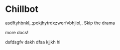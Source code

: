 # Chillbot
asdftyhbnkl,.;pokjhytrdxzwerfvbhjiol,.
Skip the drama


more docs!


dsfdsgfv
dakh
dfsa
kjjkh
hi
